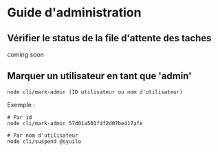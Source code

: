 # Guide d'administration

## Vérifier le status de la file d'attente des taches
coming soon

## Marquer un utilisateur en tant que 'admin'
``` shell
node cli/mark-admin (ID utilisateur ou nom d'utilisateur)
```

Exemple :
``` shell
# Par id
node cli/mark-admin 57d01a501fdf2d07be417afe

# Par nom d'utilisateur
node cli/suspend @syuilo
```
